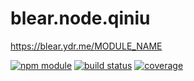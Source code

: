 # blear.node.qiniu

<https://blear.ydr.me/MODULE_NAME>

[![npm module][npm-img]][npm-url]
[![build status][travis-img]][travis-url]
[![coverage][coveralls-img]][coveralls-url]

[travis-img]: https://img.shields.io/travis/blearjs/blear.node.qiniu/master.svg?style=flat-square
[travis-url]: https://travis-ci.org/blearjs/blear.node.qiniu

[npm-img]: https://img.shields.io/npm/v/blear.node.qiniu.svg?style=flat-square
[npm-url]: https://www.npmjs.com/package/blear.node.qiniu

[coveralls-img]: https://img.shields.io/coveralls/blearjs/blear.node.qiniu/master.svg?style=flat-square
[coveralls-url]: https://coveralls.io/github/blearjs/blear.node.qiniu?branch=master


